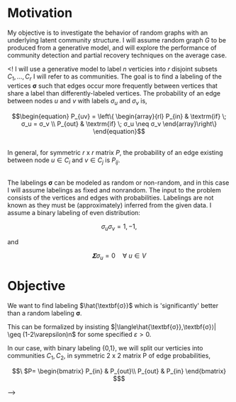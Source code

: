 # Motivation

My objective is to investigate the behavior of random graphs with an underlying latent community structure. I will assume random graph $G$ to be produced from a generative model, and will explore the performance of community detection and partial recovery techniques on the average case. 


<! I will use a generative model to label $n$ verticies into $r$ disjoint subsets $C_{1},...,C_{r}$ I will refer to as communities. The goal is to find a labeling of the vertices $\textbf{σ}$ such that edges occur more frequently between vertices that share a label than differently-labeled vertices. The probability of an edge between nodes $u$ and $v$ with labels $\sigma_u$ and $\sigma_v$ is, 

```math
\begin{equation}
P_{uv} = 
\left\{ 
  \begin{array}{rl}
   P_{in} & \textrm{if} \; σ_u = σ_v \\
   P_{out} & \textrm{if} \; σ_u \neq σ_v
\end{array}\right\}
\end{equation}
```

\
In general, for symmetric $r$ x $r$ matrix $P$, the probability of an edge existing between node $u∈C_{i}$ and $v∈C_{j}$ is $P_{ij}$. 


\
The labelings $\textbf{σ}$ can be modeled as random or non-random, and in this case I will assume labelings as fixed and nonrandom. The input to the problem consists of the vertices and edges with probabilities. Labelings are not known as they must be (approximately) inferred from the given data. I assume a binary labeling of even distribution:


```math
\begin{equation}
σ_{u}σ_{v} = 1 ,-1, 
\end{equation}
```

and

```math
\begin{equation}
𝚺σ_{u} = 0  \quad  ∀ \:u∈V 
\end{equation}
```


# Objective

We want to find labeling $\hat{\textbf{σ}}$ which is 'significantly' better than a random labeling $\textbf{σ}$. 

This can be formalized by insisting $|\langle\hat{\textbf{σ}},\textbf{σ}⟩| \geq (1-2\varepsilon)n$ for some specified $\varepsilon > 0$.

In our case, with binary labeling {0,1}, we will split our verticies into communities $C_{1}, C_{2}$,  in symmetric $2$ x $2$ matrix P of edge probabilities,

```math
\
$P=
\begin{bmatrix}
P_{in} & P_{out}\\
P_{out} & P_{in}
\end{bmatrix}
$
```
-->

